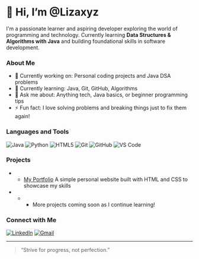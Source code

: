 # 👋 Hi, I’m @Lizaxyz

I'm a passionate learner and aspiring developer exploring the world of programming and technology. Currently learning **Data Structures & Algorithms with Java** and building foundational skills in software development.

### About Me
- 🔭 Currently working on: Personal coding projects and Java DSA problems
- 🌱 Currently learning: Java, Git, GitHub, Algorithms
- 💬 Ask me about: Anything tech, Java basics, or beginner programming tips
- ⚡ Fun fact: I love solving problems and breaking things just to fix them again!

### Languages and Tools
![Java](https://img.shields.io/badge/Java-%23ED8B00.svg?style=flat&logo=java&logoColor=white)
![Python](https://img.shields.io/badge/Python-%2314354C.svg?style=flat&logo=python&logoColor=white)
![HTML5](https://img.shields.io/badge/HTML5-%23E34F26.svg?style=flat&logo=html5&logoColor=white)
![Git](https://img.shields.io/badge/Git-%23F05033.svg?style=flat&logo=git&logoColor=white)
![GitHub](https://img.shields.io/badge/GitHub-%23121011.svg?style=flat&logo=github&logoColor=white)
![VS Code](https://img.shields.io/badge/VSCode-%23007ACC.svg?style=flat&logo=visual-studio-code&logoColor=white)

### Projects
- - [My Portfolio](https://github.com/lizaxyz/portfolio) 
  A simple personal website built with HTML and CSS to showcase my skills
- - - More projects coming soon as I continue learning!

### Connect with Me

[![LinkedIn](https://img.shields.io/badge/LinkedIn-blue?style=flat&logo=linkedin&logoColor=white)](https://www.linkedin.com/in/liza-akhtar-aa4a672b9)
[![Gmail](https://img.shields.io/badge/Email-D14836?style=flat&logo=gmail&logoColor=white)](mailto:lizaak160@gmail.com)

---

> “Strive for progress, not perfection.”

<!---
Lizaxyz/Lizaxyz is a ✨ special ✨ repository because its `README.md` (this file) appears on your GitHub profile.
You can click the Preview link to take a look at your changes.
--->
